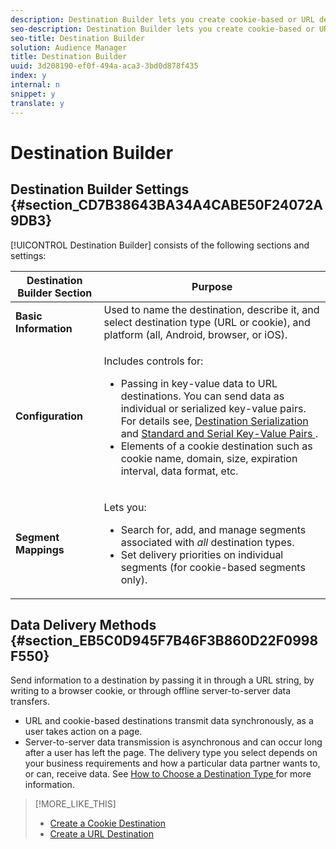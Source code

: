 ```yaml
---
description: Destination Builder lets you create cookie-based or URL destinations. You cannot create server-to-server (S2S) destinations with Destination Builder, but you can manage their segment mappings. Contact your consultant to set up a S2S destination. Destination Builder is located in Audience Data > Destinations.
seo-description: Destination Builder lets you create cookie-based or URL destinations. You cannot create server-to-server (S2S) destinations with Destination Builder, but you can manage their segment mappings. Contact your consultant to set up a S2S destination. Destination Builder is located in Audience Data > Destinations.
seo-title: Destination Builder
solution: Audience Manager
title: Destination Builder
uuid: 3d208190-ef0f-494a-aca3-3bd0d878f435
index: y
internal: n
snippet: y
translate: y
---
```


# Destination Builder


## Destination Builder Settings {#section_CD7B38643BA34A4CABE50F24072A9DB3}

[!UICONTROL  Destination Builder] consists of the following sections and settings: 

<table id="table_64B5929CFEC84A308BBFC9FFCBAF1358"> 
 <thead> 
  <tr> 
   <th colname="col1" class="entry"> Destination Builder Section </th> 
   <th colname="col2" class="entry"> Purpose </th> 
  </tr> 
 </thead>
 <tbody> 
  <tr> 
   <td colname="col1"> <b>Basic Information</b> </td> 
   <td colname="col2"> Used to name the destination, describe it, and select destination type (URL or cookie), and platform (all, Android, browser, or iOS). </td> 
  </tr> 
  <tr> 
   <td colname="col1"> <b>Configuration</b> </td> 
   <td colname="col2"> <p>Includes controls for: </p> 
    <ul id="ul_2E6AB51D5DEA44059CABDFA985E4C3D1"> 
     <li id="li_F8076EDA9D6243A4A4FF50BC3394FB3A">Passing in key-value data to URL destinations. You can send data as individual or serialized key-value pairs. For details see, <a href="../../c_features/c_destinations/c_dest_serialized.md#concept_02436A7C6C574C799F079EB731A63262" format="dita" scope="local"> Destination Serialization </a> and <a href="../../c_features/c_destinations/key-value-pairs.md#concept_4CAA6E54ECFE4291B8626BEBEE98088A" format="dita" scope="local"> Standard and Serial Key-Value Pairs </a>. </li> 
     <li id="li_4DE7A032B315450CAE791D1A0C56774C">Elements of a cookie destination such as cookie name, domain, size, expiration interval, data format, etc. </li> 
    </ul> </td> 
  </tr> 
  <tr> 
   <td colname="col1"> <b>Segment Mappings</b> </td> 
   <td colname="col2"> <p>Lets you: 
     <ul id="ul_98A6E9B5C74341ACA00D807B728A88B7"> 
      <li id="li_578629E9962F46EC921EA75A2057FE95">Search for, add, and manage segments associated with <i>all</i> destination types. </li> 
      <li id="li_37BB2BDD6B2D4E4EA07B494CAE452CBF">Set delivery priorities on individual segments (for cookie-based segments only). </li> 
     </ul></p> </td> 
  </tr> 
 </tbody> 
</table>


## Data Delivery Methods {#section_EB5C0D945F7B46F3B860D22F0998F550}

Send information to a destination by passing it in through a URL string, by writing to a browser cookie, or through offline server-to-server data transfers. 

* URL and cookie-based destinations transmit data synchronously, as a user takes action on a page.
* Server-to-server data transmission is asynchronous and can occur long after a user has left the page. The delivery type you select depends on your business requirements and how a particular data partner wants to, or can, receive data.
See [ How to Choose a Destination Type ](../../c_features/c_destinations/destination-delivery-methods.md#concept_88240D03005244DA91182932E9927003) for more information. 
>[!MORE_LIKE_THIS]
>
>* [ Create a Cookie Destination ](create-cookie-destination.md#concept_2462AA1321984293A92CB174C41B3496)
>* [ Create a URL Destination ](create-url-destination.md#concept_51842672DFA943EA982B363E74D42DF8)
